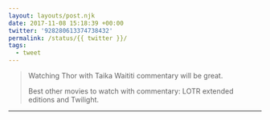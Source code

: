 ```yaml
---
layout: layouts/post.njk
date: 2017-11-08 15:18:39 +00:00
twitter: '928280613374738432'
permalink: /status/{{ twitter }}/
tags: 
  - tweet
---
```


> Watching Thor with Taika Waititi commentary will be great.
> 
> Best other movies to watch with commentary: LOTR extended editions and Twilight.

---
